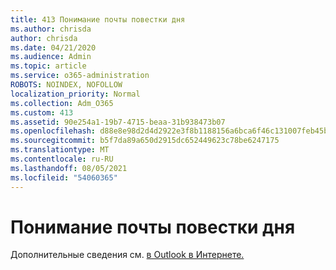 ```yaml
---
title: 413 Понимание почты повестки дня
ms.author: chrisda
author: chrisda
ms.date: 04/21/2020
ms.audience: Admin
ms.topic: article
ms.service: o365-administration
ROBOTS: NOINDEX, NOFOLLOW
localization_priority: Normal
ms.collection: Adm_O365
ms.custom: 413
ms.assetid: 90e254a1-19b7-4715-beaa-31b938473b07
ms.openlocfilehash: d88e8e98d2d4d2922e3f8b1188156a6bca6f46c131007feb45b745f36f2ff46d
ms.sourcegitcommit: b5f7da89a650d2915dc652449623c78be6247175
ms.translationtype: MT
ms.contentlocale: ru-RU
ms.lasthandoff: 08/05/2021
ms.locfileid: "54060365"
---
```

# <a name="understanding-agenda-mail"></a>Понимание почты повестки дня

Дополнительные сведения см. [в Outlook в Интернете.](https://support.office.com/article/12cba5a4-4f95-4d00-bfc3-b694aa67ac8f.aspx)
